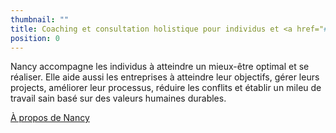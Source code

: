 ```yaml
---
thumbnail: ""
title: Coaching et consultation holistique pour individus et <a href="#">entreprises</a>
position: 0
---
```


Nancy accompagne les individus à atteindre un mieux-être optimal et se réaliser. Elle aide aussi les entreprises à atteindre leur objectifs, gérer leurs projects, améliorer leur processus, réduire les conflits et établir un mileu de travail sain basé sur des valeurs humaines durables.

<a href="/a-propos">À propos de Nancy</a>
